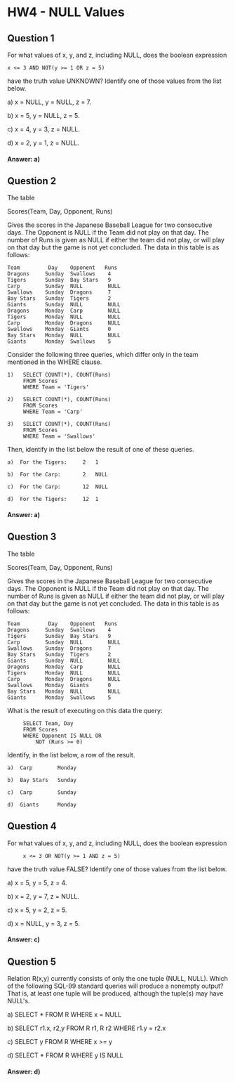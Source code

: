# HW4 - NULL Values

## Question 1
For what values of x, y, and z, including NULL, does the boolean expression
```
x <= 3 AND NOT(y >= 1 OR z = 5)
```
have the truth value UNKNOWN? Identify one of those values from the list below.

 
a) 	x = NULL, y = NULL, z = 7.

b) 	x = 5, y = NULL, z = 5.

c) 	x = 4, y = 3, z = NULL.

d) 	x = 2, y = 1, z = NULL.


#### Answer: a)

## Question 2
The table

Scores(Team, Day, Opponent, Runs)

Gives the scores in the Japanese Baseball League for two consecutive days. The Opponent is NULL if the Team did not play on that day. The number of Runs is given as NULL if either the team did not play, or will play on that day but the game is not yet concluded. The data in this table is as follows:
```
Team	     Day	Opponent   Runs
Dragons	    Sunday	Swallows	4
Tigers	    Sunday	Bay Stars	9
Carp	    Sunday	NULL	    NULL
Swallows	Sunday	Dragons	    7
Bay Stars	Sunday	Tigers	    2
Giants	    Sunday	NULL	    NULL
Dragons 	Monday	Carp	    NULL
Tigers	    Monday	NULL	    NULL
Carp	    Monday	Dragons	    NULL
Swallows	Monday	Giants	    0
Bay Stars	Monday	NULL	    NULL
Giants	    Monday	Swallows	5
```
Consider the following three queries, which differ only in the team mentioned in the WHERE clause.

```
1)   SELECT COUNT(*), COUNT(Runs)
     FROM Scores
     WHERE Team = 'Tigers'

2)   SELECT COUNT(*), COUNT(Runs)
     FROM Scores
     WHERE Team = 'Carp'

3)   SELECT COUNT(*), COUNT(Runs)
     FROM Scores
     WHERE Team = 'Swallows'
```
Then, identify in the list below the result of one of these queries.

 ```
a) 	For the Tigers:     2	1
 	
b) 	For the Carp:       2	NULL
 	
c) 	For the Carp:       12	NULL
 	
d) 	For the Tigers:     12	1
```

 
 	
#### Answer:   a)

## Question 3
The table

Scores(Team, Day, Opponent, Runs)

Gives the scores in the Japanese Baseball League for two consecutive days. The Opponent is NULL if the Team did not play on that day. The number of Runs is given as NULL if either the team did not play, or will play on that day but the game is not yet concluded. The data in this table is as follows:
```
Team	     Day	Opponent   Runs
Dragons	    Sunday	Swallows	4
Tigers	    Sunday	Bay Stars	9
Carp	    Sunday	NULL	    NULL
Swallows	Sunday	Dragons	    7
Bay Stars	Sunday	Tigers	    2
Giants	    Sunday	NULL	    NULL
Dragons 	Monday	Carp	    NULL
Tigers	    Monday	NULL	    NULL
Carp	    Monday	Dragons	    NULL
Swallows	Monday	Giants	    0
Bay Stars	Monday	NULL	    NULL
Giants	    Monday	Swallows	5
```
What is the result of executing on this data the query:

```
     SELECT Team, Day
     FROM Scores
     WHERE Opponent IS NULL OR
         NOT (Runs >= 0)
```
Identify, in the list below, a row of the result.

 ```
a) 	Carp	    Monday
 	
b) 	Bay Stars	Sunday

c) 	Carp	    Sunday
 	
d) 	Giants	    Monday
```



## Question 4
For what values of x, y, and z, including NULL, does the boolean expression
```
     x <= 3 OR NOT(y >= 1 AND z = 5)
```
have the truth value FALSE? Identify one of those values from the list below.

 
a) 	x = 5, y = 5, z = 4.
 	
b) 	x = 2, y = 7, z = NULL.
 	
c) 	x = 5, y = 2, z = 5.
 	
d) 	x = NULL, y = 3, z = 5.

 	
#### Answer:   c)

## Question 5
Relation R(x,y) currently consists of only the one tuple (NULL, NULL). Which of the following SQL-99 standard queries will produce a nonempty output? That is, at least one tuple will be produced, although the tuple(s) may have NULL's.	

a) 	SELECT * FROM R WHERE x = NULL

b) 	SELECT r1.x, r2,y FROM R r1, R r2 WHERE r1.y = r2.x
 	
c) 	SELECT y FROM R WHERE x >= y

d) 	SELECT * FROM R WHERE y IS NULL

 	
#### Answer:   d)
